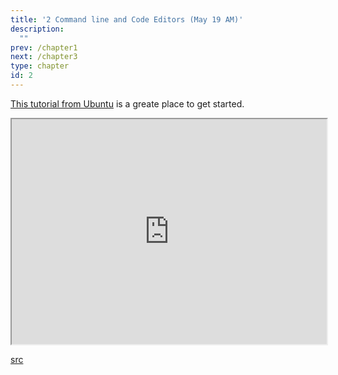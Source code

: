 ```yaml
---
title: '2 Command line and Code Editors (May 19 AM)'
description:
  ""
prev: /chapter1
next: /chapter3
type: chapter
id: 2
---
```


<exercise id="1" title="Command Line Tutorial">

[This tutorial from Ubuntu](https://ubuntu.com/tutorials/command-line-for-beginners#1-overview) is a greate place to get started. 

</exercise>

<exercise id="2" title="Review" type="slides">

<slides source="chapter2_slides">
</slides>

</exercise>

<exercise id="3" title="Terminus">

<iframe width="100%" height="360px" src="https://web.mit.edu/mprat/Public/web/Terminus/Web/main.html"></iframe>

[src](https://web.mit.edu/mprat/Public/web/Terminus/Web/main.html)

</exercise>


<exercise id="4" title="Code Editors" type="slides">

<slides source="chapter2_editors">
</slides>

</exercise>
